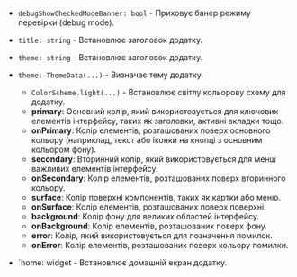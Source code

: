 
- `debugShowCheckedModeBanner: bool` - Приховує банер режиму перевірки (debug mode).

- `title: string` - Встановлює заголовок додатку.

- `theme: string` - Встановлює заголовок додатку.

- `theme: ThemeData(...)` - Визначає тему додатку.
	- `ColorScheme.light(...)` - Встановлює світлу кольорову схему для додатку.
	- **primary**: Основний колір, який використовується для ключових елементів інтерфейсу, таких як заголовки, активні вкладки тощо.
	- **onPrimary**: Колір елементів, розташованих поверх основного кольору (наприклад, текст або іконки на кнопці з основним кольором фону).
	- **secondary**: Вторинний колір, який використовується для менш важливих елементів інтерфейсу.
	- **onSecondary**: Колір елементів, розташованих поверх вторинного кольору.
	- **surface**: Колір поверхні компонентів, таких як картки або меню.
	- **onSurface**: Колір елементів, розташованих поверх поверхні.
	- **background**: Колір фону для великих областей інтерфейсу.
	- **onBackground**: Колір елементів, розташованих поверх фону.
	- **error**: Колір, який використовується для позначення помилок.
	- **onError**: Колір елементів, розташованих поверх кольору помилки.

- `home: widget - Встановлює домашній екран додатку.